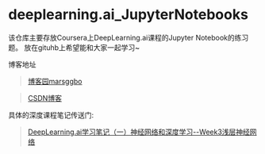 # deeplearning.ai_JupyterNotebooks

该仓库主要存放Coursera上DeepLearning.ai课程的Jupyter Notebook的练习题。
放在gituhb上希望能和大家一起学习~

博客地址

> [博客园marsggbo](http://www.cnblogs.com/marsggbo)

> [CSDN博客](http://blog.csdn.net/marsggbo)

具体的深度课程笔记传送门:

> [DeepLearning.ai学习笔记（一）神经网络和深度学习--Week3浅层神经网络](http://www.cnblogs.com/marsggbo/p/7453646.html)

